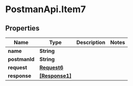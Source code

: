 # PostmanApi.Item7

## Properties

Name | Type | Description | Notes
------------ | ------------- | ------------- | -------------
**name** | **String** |  | 
**postmanId** | **String** |  | 
**request** | [**Request6**](Request6.md) |  | 
**response** | [**[Response1]**](Response1.md) |  | 


